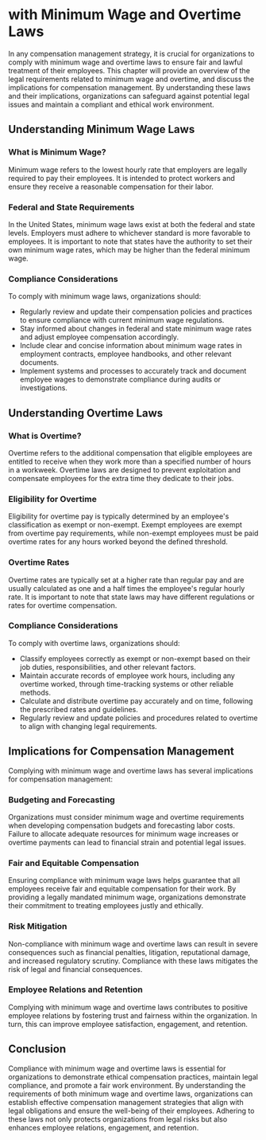 with Minimum Wage and Overtime Laws
=========================================================

In any compensation management strategy, it is crucial for organizations to comply with minimum wage and overtime laws to ensure fair and lawful treatment of their employees. This chapter will provide an overview of the legal requirements related to minimum wage and overtime, and discuss the implications for compensation management. By understanding these laws and their implications, organizations can safeguard against potential legal issues and maintain a compliant and ethical work environment.

Understanding Minimum Wage Laws
-------------------------------

### What is Minimum Wage?

Minimum wage refers to the lowest hourly rate that employers are legally required to pay their employees. It is intended to protect workers and ensure they receive a reasonable compensation for their labor.

### Federal and State Requirements

In the United States, minimum wage laws exist at both the federal and state levels. Employers must adhere to whichever standard is more favorable to employees. It is important to note that states have the authority to set their own minimum wage rates, which may be higher than the federal minimum wage.

### Compliance Considerations

To comply with minimum wage laws, organizations should:

* Regularly review and update their compensation policies and practices to ensure compliance with current minimum wage regulations.
* Stay informed about changes in federal and state minimum wage rates and adjust employee compensation accordingly.
* Include clear and concise information about minimum wage rates in employment contracts, employee handbooks, and other relevant documents.
* Implement systems and processes to accurately track and document employee wages to demonstrate compliance during audits or investigations.

Understanding Overtime Laws
---------------------------

### What is Overtime?

Overtime refers to the additional compensation that eligible employees are entitled to receive when they work more than a specified number of hours in a workweek. Overtime laws are designed to prevent exploitation and compensate employees for the extra time they dedicate to their jobs.

### Eligibility for Overtime

Eligibility for overtime pay is typically determined by an employee's classification as exempt or non-exempt. Exempt employees are exempt from overtime pay requirements, while non-exempt employees must be paid overtime rates for any hours worked beyond the defined threshold.

### Overtime Rates

Overtime rates are typically set at a higher rate than regular pay and are usually calculated as one and a half times the employee's regular hourly rate. It is important to note that state laws may have different regulations or rates for overtime compensation.

### Compliance Considerations

To comply with overtime laws, organizations should:

* Classify employees correctly as exempt or non-exempt based on their job duties, responsibilities, and other relevant factors.
* Maintain accurate records of employee work hours, including any overtime worked, through time-tracking systems or other reliable methods.
* Calculate and distribute overtime pay accurately and on time, following the prescribed rates and guidelines.
* Regularly review and update policies and procedures related to overtime to align with changing legal requirements.

Implications for Compensation Management
----------------------------------------

Complying with minimum wage and overtime laws has several implications for compensation management:

### Budgeting and Forecasting

Organizations must consider minimum wage and overtime requirements when developing compensation budgets and forecasting labor costs. Failure to allocate adequate resources for minimum wage increases or overtime payments can lead to financial strain and potential legal issues.

### Fair and Equitable Compensation

Ensuring compliance with minimum wage laws helps guarantee that all employees receive fair and equitable compensation for their work. By providing a legally mandated minimum wage, organizations demonstrate their commitment to treating employees justly and ethically.

### Risk Mitigation

Non-compliance with minimum wage and overtime laws can result in severe consequences such as financial penalties, litigation, reputational damage, and increased regulatory scrutiny. Compliance with these laws mitigates the risk of legal and financial consequences.

### Employee Relations and Retention

Complying with minimum wage and overtime laws contributes to positive employee relations by fostering trust and fairness within the organization. In turn, this can improve employee satisfaction, engagement, and retention.

Conclusion
----------

Compliance with minimum wage and overtime laws is essential for organizations to demonstrate ethical compensation practices, maintain legal compliance, and promote a fair work environment. By understanding the requirements of both minimum wage and overtime laws, organizations can establish effective compensation management strategies that align with legal obligations and ensure the well-being of their employees. Adhering to these laws not only protects organizations from legal risks but also enhances employee relations, engagement, and retention.

